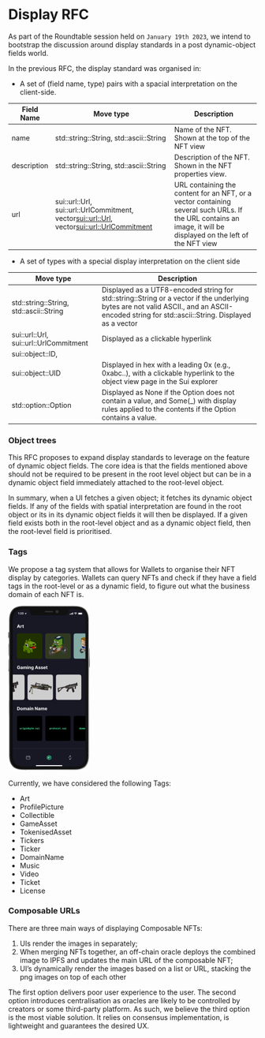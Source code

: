 # Display RFC

As part of the Roundtable session held on `January 19th 2023`, we intend to bootstrap the discussion around display standards in a post dynamic-object fields world.

In the previous RFC, the display standard was organised in:

- A set of (field name, type) pairs with a spacial interpretation on the client-side.

| Field Name | Move type | Description |
| --- | --- | --- |
| name | std::string::String, std::ascii::String | Name of the NFT. Shown at the top of the NFT view |
| description | std::string::String, std::ascii::String | Description of the NFT. Shown in the NFT properties view. |
| url | sui::url::Url, sui::url::UrlCommitment, vector<sui::url::Url>, vector<sui::url::UrlCommitment> | URL containing the content for an NFT, or a vector containing several such URLs. If the URL contains an image, it will be displayed on the left of the NFT view |

- A set of types with a special display interpretation on the client side

| Move type | Description |
| --- | --- |
| std::string::String, std::ascii::String | Displayed as a UTF8-encoded string for std::string::String or a vector if the underlying bytes are not valid ASCII., and an ASCII-encoded string for std::ascii::String. Displayed as a vector |
| sui::url::Url, sui::url::UrlCommitment | Displayed as a clickable hyperlink |
| sui::object::ID, |  |
| sui::object::UID | Displayed in hex with a leading 0x (e.g., 0xabc..), with a clickable hyperlink to the object view page in the Sui explorer |
| std::option::Option | Displayed as None if the Option does not contain a value, and Some(_) with display rules applied to the contents if the Option contains a value. |

### Object trees

This RFC proposes to expand display standards to leverage on the feature of dynamic object fields. The core idea is that the fields mentioned above should not be required to be present in the root level object but can be in a dynamic object field immediately attached to the root-level object.

In summary, when a UI fetches a given object; it fetches its dynamic object fields. If any of the fields with spatial interpretation are found in the root object or its in its dynamic object fields it will then be displayed. If a given field exists both in the root-level object and as a dynamic object field, then the root-level field is prioritised.

### Tags

We propose a tag system that allows for Wallets to organise their NFT display by categories. Wallets can query NFTs and check if they have a field tags in the root-level or as a dynamic field, to figure out what the business domain of each NFT is.

<img src="../assets/display.png" width="166" height="335" />

Currently, we have considered the following Tags:

- Art
- ProfilePicture
- Collectible
- GameAsset
- TokenisedAsset
- Tickers
- Ticker
- DomainName
- Music
- Video
- Ticket
- License

### Composable URLs

There are three main ways of displaying Composable NFTs:

1. UIs render the images in separately;
2. When merging NFTs together, an off-chain oracle deploys the combined image to IPFS and updates the main URL of the composable NFT;
3. UI’s dynamically render the images based on a list or URL, stacking the png images on top of each other

The first option delivers poor user experience to the user. The second option introduces centralisation as oracles are likely to be controlled by creators or some third-party platform. As such, we believe the third option is the most viable solution. It relies on consensus implementation, is  lightweight and guarantees the desired UX.
